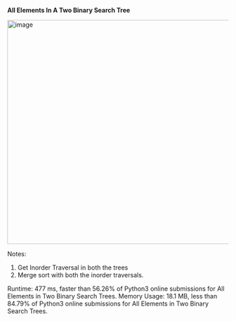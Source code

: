 **All Elements In A Two Binary Search Tree**

<img width="509" alt="image" src="https://user-images.githubusercontent.com/25766765/153699091-cedd3057-cb92-4b27-ac1a-bc5c130bd590.png">


Notes:
1. Get Inorder Traversal in both the trees
2. Merge sort with both the inorder traversals.


Runtime: 477 ms, faster than 56.26% of Python3 online submissions for All Elements in Two Binary Search Trees.
Memory Usage: 18.1 MB, less than 84.79% of Python3 online submissions for All Elements in Two Binary Search Trees.

